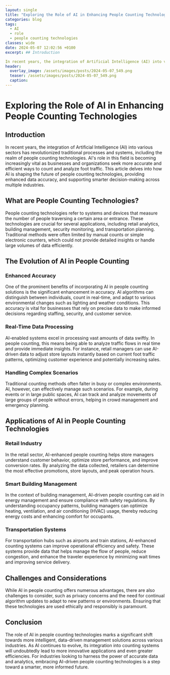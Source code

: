 ```yaml
---
layout: single
title: "Exploring the Role of AI in Enhancing People Counting Technologies"
categories: blog
tags:
  - AI
  - role
  - people counting technologies
classes: wide
date: 2024-05-07 12:02:56 +0100
excerpt: ## Introduction

In recent years, the integration of Artificial Intelligence (AI) into various sectors has revolutionized traditional processes and systems, including the realm of people counting technologies.
header:
  overlay_image: /assets/images/posts/2024-05-07_549.png
  teaser: /assets/images/posts/2024-05-07_549.png
  caption: 
---
```

  
# Exploring the Role of AI in Enhancing People Counting Technologies

## Introduction

In recent years, the integration of Artificial Intelligence (AI) into various sectors has revolutionized traditional processes and systems, including the realm of people counting technologies. AI's role in this field is becoming increasingly vital as businesses and organizations seek more accurate and efficient ways to count and analyze foot traffic. This article delves into how AI is shaping the future of people counting technologies, providing enhanced data accuracy, and supporting smarter decision-making across multiple industries.

## What are People Counting Technologies?

People counting technologies refer to systems and devices that measure the number of people traversing a certain area or entrance. These technologies are crucial for several applications, including retail analytics, building management, security monitoring, and transportation planning. Traditional methods were often limited by manual counts or simple electronic counters, which could not provide detailed insights or handle large volumes of data efficiently.

## The Evolution of AI in People Counting

### Enhanced Accuracy

One of the prominent benefits of incorporating AI in people counting solutions is the significant enhancement in accuracy. AI algorithms can distinguish between individuals, count in real-time, and adapt to various environmental changes such as lighting and weather conditions. This accuracy is vital for businesses that rely on precise data to make informed decisions regarding staffing, security, and customer service.

### Real-Time Data Processing

AI-enabled systems excel in processing vast amounts of data swiftly. In people counting, this means being able to analyze traffic flows in real time and provide immediate insights. For instance, retail managers can use AI-driven data to adjust store layouts instantly based on current foot traffic patterns, optimizing customer experience and potentially increasing sales.

### Handling Complex Scenarios

Traditional counting methods often falter in busy or complex environments. AI, however, can effectively manage such scenarios. For example, during events or in large public spaces, AI can track and analyze movements of large groups of people without errors, helping in crowd management and emergency planning.

## Applications of AI in People Counting Technologies

### Retail Industry

In the retail sector, AI-enhanced people counting helps store managers understand customer behavior, optimize store performance, and improve conversion rates. By analyzing the data collected, retailers can determine the most effective promotions, store layouts, and peak operation hours.

### Smart Building Management

In the context of building management, AI-driven people counting can aid in energy management and ensure compliance with safety regulations. By understanding occupancy patterns, building managers can optimize heating, ventilation, and air conditioning (HVAC) usage, thereby reducing energy costs and enhancing comfort for occupants.

### Transportation Systems

For transportation hubs such as airports and train stations, AI-enhanced counting systems can improve operational efficiency and safety. These systems provide data that helps manage the flow of people, reduce congestion, and enhance the traveler experience by minimizing wait times and improving service delivery.

## Challenges and Considerations

While AI in people counting offers numerous advantages, there are also challenges to consider, such as privacy concerns and the need for continual algorithm updates to adapt to new patterns or environments. Ensuring that these technologies are used ethically and responsibly is paramount.

## Conclusion

The role of AI in people counting technologies marks a significant shift towards more intelligent, data-driven management solutions across various industries. As AI continues to evolve, its integration into counting systems will undoubtedly lead to more innovative applications and even greater efficiencies. For industries looking to harness the power of accurate data and analytics, embracing AI-driven people counting technologies is a step toward a smarter, more informed future.